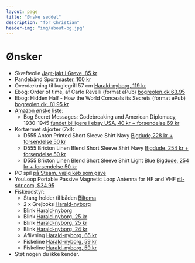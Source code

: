 ```yaml
---
layout: page
title: "Ønske seddel"
description: "for Christian"
header-img: "img/about-bg.jpg"
---
```

# Ønsker

 * Skæfteolie [Jagt-jakt i Greve, 85 kr](https://jagt-jakt.dk/tyrchem-208/rewoil-skaefteolie-p1129)
 * Pandebånd [Sportmaster, 100 kr](https://sportmaster.dk/nike-swoosh-pandeband-blackwhite-1115385)
 * Overdækning til kuglegrill 57 cm [Harald-nyborg, 119 kr](https://www.harald-nyborg.dk/produkt/overtraek-til-kuglegril-bg560)
 * Ebog: Order of time, af Carlo Revelli (format ePub) [bogreolen.dk 63,95](https://bogreolen.dk/order-of-time_carlo-rovelli_9780241292532)
 * Ebog: Hidden Half - How the World Conceals its Secrets (format ePub) [bogreolen.dk, 81,95 kr](https://bogreolen.dk/hidden-half_michael-blastland_9781786496386)
 * [Amazon ønske liste](https://www.amazon.co.uk/hz/wishlist/ls/A5JDJ32DBJ34?ref_=wl_share):
   * Bog Secret Messages: Codebreaking and American Diplomacy, 1930-1945 [fundet billigere i ebay USA, 40 kr + forsendelse 69 kr](https://www.ebay.com/itm/Secret-Messages-Codebreaking-and-American-Diplomacy-1930-1945/312616310755)
 * Kortærmet skjorter (7xl):
   * D555 Anton Printed Short Sleeve Shirt Navy [Bigdude,228 kr + forsendelse 50 kr](https://www.bigdudeclothing.co.uk/d555-anton-printed-short-sleeve-shirt-navy/)
   * D555 Brixton Linen Blend Short Sleeve Shirt Navy [Bigdude, 254 kr + forsendelse 50 kr](https://www.bigdudeclothing.co.uk/d555-brixton-linen-blend-short-sleeve-shirt-navy/)
   * D555 Brixton Linen Blend Short Sleeve Shirt Light Blue [Bigdude, 254 kr + forsendelse 50 kr](https://www.bigdudeclothing.co.uk/d555-brixton-linen-blend-short-sleeve-shirt-light-blue/)
 * PC spil [på Steam, vælg køb som gave](https://store.steampowered.com/wishlist/profiles/76561197993716838/#sort=order)
 * YouLoop Portable Passive Magnetic Loop Antenna for HF and VHF [rtl-sdr.com, $34.95](https://www.rtl-sdr.com/buy-rtl-sdr-dvb-t-dongles/?add-to-cart=41564)
 * Fiskeudstyr:
   * Stang holder til båden [Biltema](https://www.biltema.dk/fritid/fiskeri/fiskerivarktoj/stangholder-2000037268)
   * 2 x Grejboks [Harald-nyborg](https://www.harald-nyborg.dk/produkt/grejboks-large)
   * Blink [Harald-nyborg](https://www.harald-nyborg.dk/produkt/slim-spoon-5-cm-solv)
   * Blink [Harald-nyborg, 25 kr](https://www.harald-nyborg.dk/produkt/stripper-spoon-17-g-rod-sort)
   * Blink [Harald-nyborg, 25 kr](https://www.harald-nyborg.dk/produkt/stripper-spoon-17-g-pink)
   * Blink [Harald-nyborg, 24 kr](https://www.harald-nyborg.dk/produkt/pilgrim-lure-18g-solv-bla)
   * Aflivning [Harald-nyborg, 65 kr](https://www.harald-nyborg.dk/produkt/priest-metal-20-cm)
   * Fiskeline [Harald-nyborg, 59 kr](https://www.harald-nyborg.dk/produkt/dam-fluorocarbon-0-20mm)
   * Fiskeline [Harald-nyborg, 59 kr](https://www.harald-nyborg.dk/produkt/dam-fluorocarbon-0-30mm)
 * Støt nogen du ikke kender.
